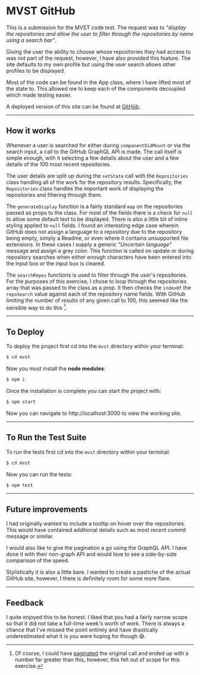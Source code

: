 # MVST GitHub

This is a submission for the MVST code test. The request was to *"display the repositories and allow the user to filter through the repositories by name using a search bar"*. 

Giving the user the ability to choose whose repositories they had access to was not part of the request, however, I have also provided this feature. The site defaults to my own profile but using the user search allows other profiles to be displayed.

Most of the code can be found in the App class, where I have lifted most of the state to. This allowed me to keep each of the components decoupled which made testing easier.

A deployed version of this site can be found at [GitHüb](https://githube.netlify.app/).

***
## How it works
Whenever a user is searched for either during `componentDidMount` or via the search input, a call to the GitHub GraphQL API is made. The call itself is simple enough, with it selecting a few details about the user and a few details of the 100 most recent repositories.

The user details are split up during the `setState` call with the `Repositories` class handling all of the work for the repository results. Specifically, the `Repositories` class handles the important work of displaying the repositories and filtering through them.

The `generateDisplay` function is a fairly standard `map` on the repositories passed as props to the class. For most of the fields there is a check for `null` to allow some default text to be displayed. There is also a little bit of inline styling applied to `null` fields. I found an interesting edge case wherein GitHub does not assign a language to a repository due to the repository being empty, simply a Readme, or even where it contains unsupported file extensions. In these cases I supply a generic *"Uncertain language"* message and assign a grey color. This function is called on update or during repository searches when either enough characters have been entered into the input box or the input box is cleared.

The `searchRepos` functions is used to filter through the user's repositories. For the purposes of this exercise, I chose to loop through the repositories array that was passed to the class as a prop. It then checks the `indexOf` the `repoSearch` value against each of the repository name fields. With GitHub limiting the number of results of any given call to 100, this seemed like the sensible way to do this [^1].

[^1]: Of course, I could have [paginated](https://graphql.org/learn/pagination/) the original call and ended up with a number far greater than this, however, this felt out of scope for this exercise.

***
## To Deploy

To deploy the project first cd into the `mvst` directory within your terminal:

```bash
$ cd mvst
```

Now you must install the **node modules**:

```bash
$ npm i
```

Once the installation is complete you can start the project with:

```bash
$ npm start
```

Now you can navigate to http://localhost:3000 to view the working site.

***
## To Run the Test Suite

To run the tests first cd into the `mvst` directory within your terminal:

```bash
$ cd mvst
```

Now you can run the tests:

```bash
$ npm test
```

***
## Future improvements
I had originally wanted to include a tooltip on hover over the repositories. This would have contained additional details such as most recent commit message or similar.

I would also like to give the pagination a go using the GraphQL API. I have done it with their non-graph API and would love to see a side-by-side comparison of the speed.

Stylistically it is also a little bare. I wanted to create a pastiche of the actual GitHub site, however, I there is definitely room for some more flare.

***
## Feedback
I quite enjoyed this to be honest. I liked that you had a fairly narrow scope so that it did not take a full-time week's worth of work. There is always a chance that I've missed the point entirely and have drastically underestimated what it is you were hoping for though 😄.